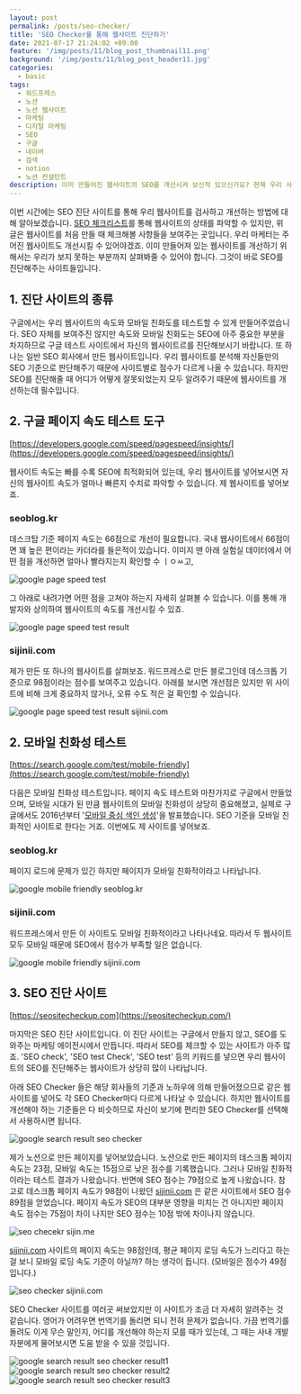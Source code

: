 ```yaml
---
layout: post
permalink: /posts/seo-checker/
title: 'SEO Checker를 통해 웹사이트 진단하기'
date: 2021-07-17 21:24:02 +09:00
feature: '/img/posts/11/blog_post_thumbnail11.png'
background: '/img/posts/11/blog_post_header11.jpg'
categories:
  - basic
tags:
  - 워드프레스
  - 노션
  - 노션 웹사이트
  - 마케팅
  - 디지털 마케팅
  - SEO
  - 구글
  - 네이버
  - 검색
  - notion
  - 노션 컨설턴트
description: 이미 만들어진 웹사이트의 SEO를 개선시켜 보신적 있으신가요? 현재 우리 사이트의 SEO는 어느정도 되었고 어떤 개선이 더 필요한지 수치로 파악할 수 있습니다. 구글의 SEO 기준은 매번 바뀌기 때문에 우리 웹사이트와 콘텐트가 최상단을 유지하기 위해서는 웹사이트를 꾸준히 진단하고 개선시켜줄 필요가 있습니다.
---
```

이번 시간에는 SEO 진단 사이트를 통해 우리 웹사이트를 검사하고 개선하는 방법에 대해 알아보겠습니다. [SEO 체크리스트](https://seoblog.kr/posts/seo-checklist/)를 통해 웹사이트의 상태를 파악할 수 있지만, 위 글은 웹사이트를 처음 만들 때 체크해볼 사항들을 보여주는 곳입니다. 우리 마케터는 주어진 웹사이트도 개선시킬 수 있어야겠죠. 이미 만들어져 있는 웹사이트를 개선하기 위해서는 우리가 보지 못하는 부분까지 살펴봐줄 수 있어야 합니다. 그것이 바로 SEO를 진단해주는 사이트들입니다. 

## 1. 진단 사이트의 종류

구글에서는 우리 웹사이트의 속도와 모바일 친화도를 테스트할 수 있게 만들어주었습니다. SEO 자체를 보여주진 않지만 속도와 모바일 친화도는 SEO에 아주 중요한 부분을 차지하므로 구글 테스트 사이트에서 자신의 웹사이트르를 진단해보시기 바랍니다. 또 하나는 일반 SEO 회사에서 만든 웹사이트입니다. 우리 웹사이트를 분석해 자신들만의 SEO 기준으로 판단해주기 때문에 사이트별로 점수가 다르게 나올 수 있습니다. 하지만 SEO를 진단해줄 때 어디가 어떻게 잘못되었는지 모두 알려주기 때문에 웹사이트를 개선하는데 필수입니다.

## 2. 구글 페이지 속도 테스트 도구

[https://developers.google.com/speed/pagespeed/insights/](https://developers.google.com/speed/pagespeed/insights/)

웹사이트 속도는 빠를 수록 SEO에 최적화되어 있는데, 우리 웹사이트를 넣어보시면 자신의 웹사이트 속도가 얼마나 빠른지 수치로 파악할 수 있습니다. 제 웹사이트를 넣어보죠.

### seoblog.kr

데스크탑 기준 페이지 속도는 66점으로 개선이 필요합니다. 국내 웹사이트에서 66점이면 꽤 높은 편이라는 카더라를 들은적이 있습니다. 이미지 맨 아래 실험실 데이터에서 어떤 점을 개선하면 얼마나 빨라지는지 확인할 수 ㅣㅇㅆ고, 

![google page speed test](/img/posts/11/01.png)

그 아래로 내려가면 어떤 점을 고쳐야 하는지 자세히 살펴볼 수 있습니다. 이를 통해 개발자와 상의하여 웹사이트의 속도를 개선시킬 수 있죠.

![google page speed test result](/img/posts/11/02.png)

### sijinii.com

제가 만든 또 하나의 웹사이트를 살펴보죠. 워드프레스로 만든 블로그인데 데스크톱 기준으로 98점이라는 점수를 보여주고 있습니다. 아래를 보시면 개선점은 있지만 위 사이트에 비해 크게 중요하지 않거나, 오류 수도 적은 걸 확인할 수 있습니다. 

![google page speed test result sijinii.com](/img/posts/11/03.png)

## 2. 모바일 친화성 테스트

[https://search.google.com/test/mobile-friendly](https://search.google.com/test/mobile-friendly)

다음은 모바일 친화성 테스트입니다. 페이지 속도 테스트와 마찬가지로 구글에서 만들었으며, 모바일 시대가 된 만큼 웹사이트의 모바일 친화성이 상당히 중요해졌고, 실제로 구글에서도 2016년부터 '[모바일 중심 색인 생성](https://developers.google.com/search/blog/2016/11/mobile-first-indexing)'을 발표했습니다. SEO 기준을 모바일 친화적인 사이트로 한다는 거죠. 이번에도 제 사이트를 넣어보죠.

### seoblog.kr

페이지 로드에 문제가 있긴 하지만 페이지가 모바일 친화적이라고 나타납니다. 

![google mobile friendly seoblog.kr](/img/posts/11/04.png)

### sijinii.com

워드프레스에서 만든 이 사이트도 모바일 친화적이라고 나타나네요. 따라서 두 웹사이트 모두 모바일 때문에 SEO에서 점수가 부족할 일은 없습니다.

![google mobile friendly sijinii.com](/img/posts/11/05.png)

## 3. SEO 진단 사이트

[https://seositecheckup.com](https://seositecheckup.com/)

마지막은 SEO 진단 사이트입니다. 이 진단 사이트는 구글에서 만들지 않고, SEO를 도와주는 마케팅 에이전시에서 만듭니다. 따라서 SEO를 체크할 수 있는 사이트가 아주 많죠. 'SEO check', 'SEO test Check', 'SEO test' 등의 키워드를 넣으면 우리 웹사이트의 SEO를 진단해주는 웹사이트가 상당히 많이 나타납니다. 

아래 SEO Checker 들은 해당 회사들의 기준과 노하우에 의해 만들어졌으므로 같은 웹사이트를 넣어도 각 SEO Checker마다 다르게 나타날 수 있습니다. 하지만 웹사이트를 개선해야 하는 기준들은 다 비슷하므로 자신이 보기에 편리한 SEO Checker를 선택해서 사용하시면 됩니다.

![google search result seo checker](/img/posts/11/06.png)

제가 노션으로 만든 페이지를 넣어보았습니다. 노션으로 만든 페이지의 데스크톱 페이지 속도는 23점, 모바일 속도는 15점으로 낮은 점수를 기록했습니다. 그러나 모바일 친화적이라는 테스트 결과가 나왔습니다. 반면에 SEO 점수는 79점으로 높게 나왔습니다. 참고로 데스크톱 페이지 속도가 98점이 나왔던 [sijinii.com](http://sijinii.com) 은 같은 사이트에서 SEO 점수 89점을 얻었습니다. 페이지 속도가 SEO의 대부분 영향을 미치는 건 아니지만 페이지 속도 점수는 75점이 차이 나지만 SEO 점수는 10점 밖에 차이나지 않습니다.

![seo checekr sijin.me](/img/posts/11/07.png)

[sijinii.com](http://sijinii.com) 사이트의 페이지 속도는 98점인데, 평균 페이지 로딩 속도가 느리다고 하는 걸 보니 모바일 로딩 속도 기준이 아닐까? 하는 생각이 듭니다. (모바일은 점수가 49점입니다.)

![seo checker sijinii.com](/img/posts/11/08.png)

SEO Checker 사이트를 여러곳 써보았지만 이 사이트가 조금 더 자세히 알려주는 것 같습니다. 영어가 어려우면 번역기를 돌리면 되니 전혀 문제가 없습니다. 가끔 번역기를 돌려도 이게 무슨 말인지, 어디를 개선해야 하는지 모를 때가 있는데, 그 때는 사내 개발자분에게 물어보시면 도움 받을 수 있을 것입니다.

![google search result seo checker result1](/img/posts/11/09.png)
![google search result seo checker result2](/img/posts/11/10.png)
![google search result seo checker result3](/img/posts/11/11.png)
